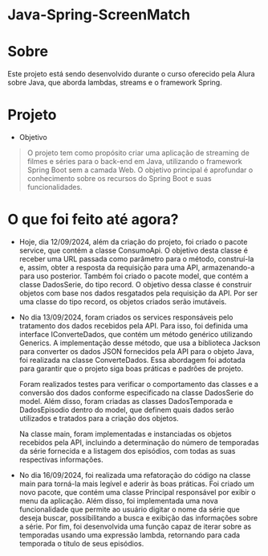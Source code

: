 # Java-Spring-ScreenMatch

# Sobre
Este projeto está sendo desenvolvido durante o curso oferecido pela Alura sobre Java, que aborda lambdas, streams e o framework Spring.

# Projeto
- Objetivo
> O projeto tem como propósito criar uma aplicação de streaming de filmes e séries para o back-end em Java, utilizando o framework Spring Boot sem a camada Web.
> O objetivo principal é aprofundar o conhecimento sobre os recursos do Spring Boot e suas funcionalidades.

# O que foi feito até agora?
- Hoje, dia 12/09/2024, além da criação do projeto, foi criado o pacote service, que contém a classe ConsumoApi. O objetivo desta classe é receber uma URL passada como parâmetro para o método, construí-la e, assim, obter a resposta da requisição para uma API, armazenando-a para uso posterior. Também foi criado o pacote model, que contém a classe DadosSerie, do tipo record. O objetivo dessa classe é construir objetos com base nos dados resgatados pela requisição da API. Por ser uma classe do tipo record, os objetos criados serão imutáveis.
- No dia 13/09/2024, foram criados os services responsáveis pelo tratamento dos dados recebidos pela API. Para isso, foi definida uma interface IConverteDados, que contém um método genérico utilizando Generics. A implementação desse método, que usa a biblioteca Jackson      para converter os dados JSON fornecidos pela API para o objeto Java, foi realizada na classe ConverteDados. Essa abordagem foi adotada para garantir que o projeto siga boas práticas e padrões de projeto.

  Foram realizados testes para verificar o comportamento das classes e a conversão dos dados conforme especificado na classe DadosSerie do model. Além disso, foram criadas as classes DadosTemporada e DadosEpisodio dentro do model, que definem quais dados serão utilizados    e tratados para a criação dos objetos.

  Na classe main, foram implementadas e instanciadas os objetos recebidos pela API, incluindo a determinação do número de temporadas da série fornecida e a listagem dos episódios, com todas as suas respectivas informações.
- No dia 16/09/2024, foi realizada uma refatoração do código na classe main para torná-la mais legível e aderir às boas práticas. Foi criado um novo pacote, que contém uma classe Principal responsável por exibir o menu da aplicação. Além disso, foi implementada uma nova funcionalidade que permite ao usuário digitar o nome da série que deseja buscar, possibilitando a busca e exibição das informações sobre a série. Por fim, foi desenvolvida uma função capaz de iterar sobre as temporadas usando uma expressão lambda, retornando para cada temporada o título de seus episódios.
